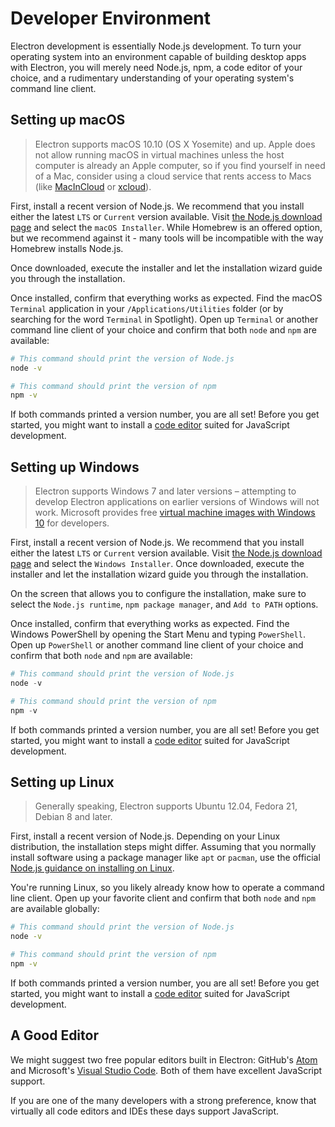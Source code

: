 # Developer Environment

Electron development is essentially Node.js development. To turn your operating
system into an environment capable of building desktop apps with Electron,
you will merely need Node.js, npm, a code editor of your choice, and a
rudimentary understanding of your operating system's command line client.

## Setting up macOS

> Electron supports macOS 10.10 (OS X Yosemite) and up. Apple
does not allow running macOS in virtual machines unless the host computer is
already an Apple computer, so if you find yourself in need of a Mac, consider
using a cloud service that rents access to Macs (like [MacInCloud][macincloud]
or [xcloud](https://xcloud.me)).

First, install a recent version of Node.js. We recommend that you install
either the latest `LTS` or `Current` version available. Visit
[the Node.js download page][node-download] and select the `macOS Installer`.
While Homebrew is an offered option, but we recommend against it - many tools
will be incompatible with the way Homebrew installs Node.js.

Once downloaded, execute the installer and let the installation wizard guide
you through the installation.

Once installed, confirm that everything works as expected. Find the macOS
`Terminal` application in your `/Applications/Utilities` folder (or by
searching for the word `Terminal` in Spotlight). Open up `Terminal`
or another command line client of your choice and confirm that both `node`
and `npm` are available:

```sh
# This command should print the version of Node.js
node -v

# This command should print the version of npm
npm -v
```

If both commands printed a version number, you are all set! Before you get
started, you might want to install a [code editor](#a-good-editor) suited
for JavaScript development.

## Setting up Windows

> Electron supports Windows 7 and later versions – attempting to develop Electron
applications on earlier versions of Windows will not work. Microsoft provides
free [virtual machine images with Windows 10][windows-vm] for developers.

First, install a recent version of Node.js. We recommend that you install
either the latest `LTS` or `Current` version available. Visit
[the Node.js download page][node-download] and select the `Windows Installer`.
Once downloaded, execute the installer and let the installation wizard guide
you through the installation.

On the screen that allows you to configure the installation, make sure to
select the `Node.js runtime`, `npm package manager`, and `Add to PATH`
options.

Once installed, confirm that everything works as expected. Find the Windows
PowerShell by opening the Start Menu and typing `PowerShell`. Open
up `PowerShell` or another command line client of your choice and confirm that
both `node` and `npm` are available:

```powershell
# This command should print the version of Node.js
node -v

# This command should print the version of npm
npm -v
```

If both commands printed a version number, you are all set! Before you get
started, you might want to install a [code editor](#a-good-editor) suited
for JavaScript development.

## Setting up Linux

> Generally speaking, Electron supports Ubuntu 12.04, Fedora 21, Debian 8
and later.

First, install a recent version of Node.js. Depending on your Linux
distribution, the installation steps might differ. Assuming that you normally
install software using a package manager like `apt` or `pacman`, use the
official [Node.js guidance on installing on Linux][node-package].

You're running Linux, so you likely already know how to operate a command line
client. Open up your favorite client and confirm that both `node` and `npm`
are available globally:

```sh
# This command should print the version of Node.js
node -v

# This command should print the version of npm
npm -v
```

If both commands printed a version number, you are all set! Before you get
started, you might want to install a [code editor](#a-good-editor) suited
for JavaScript development.

## A Good Editor

We might suggest two free popular editors built in Electron:
GitHub's [Atom][atom] and Microsoft's [Visual Studio Code][code]. Both of
them have excellent JavaScript support.

If you are one of the many developers with a strong preference, know that
virtually all code editors and IDEs these days support JavaScript.

[macincloud]: https://www.macincloud.com/
[xcloud]: https://xcloud.me
[node-download]: https://nodejs.org/en/download/
[node-package]: https://nodejs.org/en/download/package-manager/
[atom]: https://atom.io/
[code]: https://code.visualstudio.com/
[windows-vm]: https://developer.microsoft.com/en-us/windows/downloads/virtual-machines
